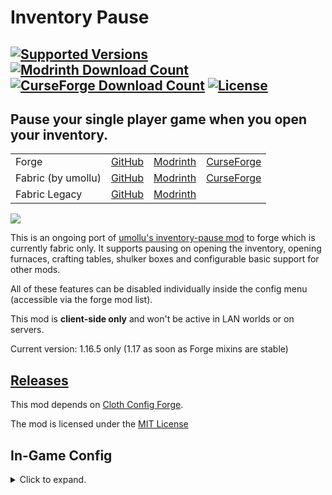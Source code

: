 # Inventory Pause
<a href="https://www.curseforge.com/minecraft/mc-mods/inventory-pause-forge"><img src="http://cf.way2muchnoise.eu/versions/495153_all(555-0C8E8E-fff-010101).svg" alt="Supported Versions"></a>
<a href="https://modrinth.com/mod/inventory-pause-forge"><img src="https://img.shields.io/badge/dynamic/json?color=5da545&label=modrinth&prefix=downloads%20&query=downloads&url=https://api.modrinth.com/api/v1/mod/F39sgYmY" alt="Modrinth Download Count"></a>
<a href="https://www.curseforge.com/minecraft/mc-mods/inventory-pause-forge"><img src="http://cf.way2muchnoise.eu/full_495153_downloads(E04E14-555-fff-010101-1C1C1C).svg" alt="CurseForge Download Count"></a>
<a href="https://github.com/macbrayne/inventory-pause-forge/blob/master/LICENSE.md"><img src="https://img.shields.io/github/license/macbrayne/inventory-pause-forge?style=flat&color=0C8E8E" alt="License"></a>
---
## Pause your single player game when you open your inventory.
<table>
    <tr>
        <td>Forge</td>
        <td><a href="https://github.com/macbrayne/inventory-pause-forge/">GitHub</a></td>
        <td><a href="https://modrinth.com/mod/inventory-pause-forge">Modrinth</a></td>
        <td><a href="https://www.curseforge.com/minecraft/mc-mods/inventory-pause-forge">CurseForge</a></td>
    </tr>
    <tr>
        <td>Fabric (by umollu)</td>
        <td><a href="https://github.com/umollu/inventory-pause/">GitHub</a></td>
        <td><a href="https://modrinth.com/mod/inventory-pause">Modrinth</a></td>
        <td><a href="https://www.curseforge.com/minecraft/mc-mods/inventory-pause">CurseForge</a></td>
    </tr>
    <tr>
        <td>Fabric Legacy</td>
        <td><a href="https://github.com/macbrayne/inventory-pause-cursed">GitHub</a></td>
        <td><a href="https://modrinth.com/mod/inventory-pause-cursed">Modrinth</a></td>
    </tr>
</table>

![](https://media.giphy.com/media/mCJQCNkacCMGpUDj3h/giphy.gif)

This is an ongoing port of [umollu's inventory-pause mod](https://modrinth.com/mod/inventory-pause) to forge which is currently fabric only.
It supports pausing on opening the inventory, opening furnaces, crafting tables, shulker boxes and configurable basic support for other mods.

All of these features can be disabled individually inside the config menu (accessible via the forge mod list).

This mod is __client-side only__ and won't be active in LAN worlds or on servers.

Current version: 1.16.5 only (1.17 as soon as Forge mixins are stable)

## [Releases](https://github.com/macbrayne/inventory-pause-forge/releases)

This mod depends on [Cloth Config Forge](https://www.curseforge.com/minecraft/mc-mods/cloth-config-forge/).

The mod is licensed under the [MIT License](LICENSE.md)

## In-Game Config
<details>
  <summary>Click to expand.</summary>

![image](https://user-images.githubusercontent.com/27809595/122673510-0c51f580-d1d1-11eb-8fef-8fb3c3c5bf22.png)

__General__:
- Enable Mod: enables / disables every part of the mod apart from the debug overlay
- Enable Save on Pause: this can help if you experience lag spikes when quickly opening and closing
  inventories
- Enable Debug Mode: enables an overlay for easier mod compat configuration
- Debug Overlay Options:
    - X-Coordinate / Y-Coordinate: The position of the debug overlay
    - Maximum Crawl Depth: Limit the number of items to display (useful for deep gui hierarchies)

__Abilities__:
- Pause on Inventory / Pause on Creative Inventory / Pause on Furnace / Pause on Crafting Table / Pause on Shulker Box:
Enables / Disables the respective feature

__Mod Compat__:
- Custom mod class names: A custom list of GUI class names can be input here to force the screen to pause the game

</details>
